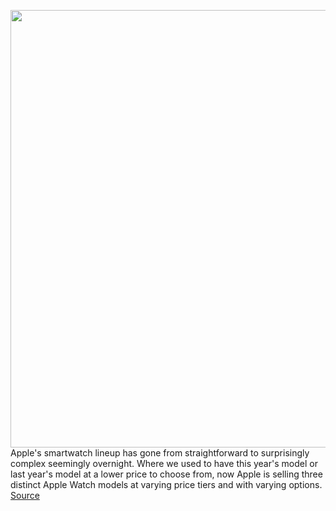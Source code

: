 <img src='https://cdn.vox-cdn.com/thumbor/VaCJ-HYOL7oFZQE_7of8USzNxIY=/0x0:2040x1360/1200x800/filters:focal(857x517:1183x843)/cdn.vox-cdn.com/uploads/chorus_image/image/67570763/dseifert_200930_4218_0002.0.0.jpg' width='700px' /><br/>
Apple's smartwatch lineup has gone from straightforward to surprisingly complex seemingly overnight. Where we used to have this year's model or last year's model at a lower price to choose from, now Apple is selling three distinct Apple Watch models at varying price tiers and with varying options.
<a href='https://www.theverge.com/21496928/apple-watch-se-review-smartwatch-wearos-price-specs-features'> Source <a/>